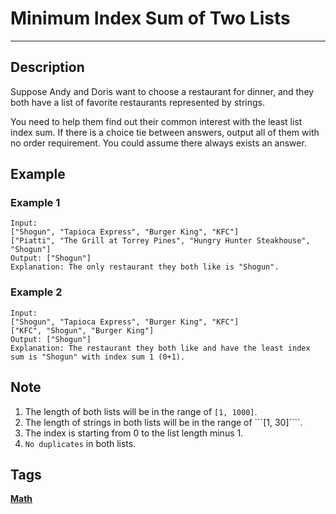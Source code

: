 # Minimum Index Sum of Two Lists
-----
## Description
Suppose Andy and Doris want to choose a restaurant for dinner, and they both have a list of favorite restaurants represented by strings.

You need to help them find out their common interest with the least list index sum. If there is a choice tie between answers, output all of them with no order requirement. You could assume there always exists an answer.

## Example
### Example 1
```
Input:
["Shogun", "Tapioca Express", "Burger King", "KFC"]
["Piatti", "The Grill at Torrey Pines", "Hungry Hunter Steakhouse", "Shogun"]
Output: ["Shogun"]
Explanation: The only restaurant they both like is "Shogun".
```

### Example 2
```
Input:
["Shogun", "Tapioca Express", "Burger King", "KFC"]
["KFC", "Shogun", "Burger King"]
Output: ["Shogun"]
Explanation: The restaurant they both like and have the least index sum is "Shogun" with index sum 1 (0+1).
```

## Note
1. The length of both lists will be in the range of ```[1, 1000]```.
2. The length of strings in both lists will be in the range of ```[1, 30]````.
3. The index is starting from 0 to the list length minus 1.
4. ```No duplicates``` in both lists.

## Tags
**[Math](https://leetcode.com/tag/math)**
